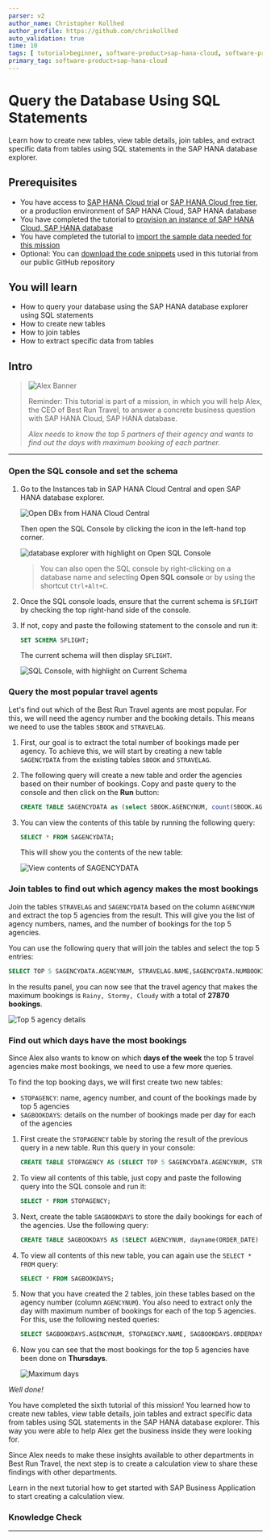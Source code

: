 ```yaml
---
parser: v2
author_name: Christopher Kollhed
author_profile: https://github.com/chriskollhed
auto_validation: true
time: 10
tags: [ tutorial>beginner, software-product>sap-hana-cloud, software-product-function>sap-hana-cloud\,-sap-hana-database, programming-tool>sql]
primary_tag: software-product>sap-hana-cloud
---
```


# Query the Database Using SQL Statements
<!-- description -->Learn how to create new tables, view table details, join tables, and extract specific data from tables using SQL statements in the SAP HANA database explorer.

## Prerequisites
- You have access to [SAP HANA Cloud trial](hana-cloud-mission-trial-2) or [SAP HANA Cloud free tier](hana-cloud-mission-trial-2-ft), or a production environment of SAP HANA Cloud, SAP HANA database
- You have completed the tutorial to [provision an instance of SAP HANA Cloud, SAP HANA database](hana-cloud-mission-trial-3)
- You have completed the tutorial to [import the sample data needed for this mission](hana-cloud-mission-trial-5)
- Optional: You can [download the code snippets](https://github.com/SAP-samples/hana-cloud-learning/blob/4ac0be770033d3425cc30a2f22f8f5c0823bb810/Mission:%20SAP%20HANA%20Database%20in%20SAP%20HANA%20Cloud/Tutorial%206/Tutorial%206%20Queries.txt) used in this tutorial from our public GitHub repository


## You will learn
- How to query your database using the SAP HANA database explorer using SQL statements
- How to create new tables
- How to join tables
- How to extract specific data from tables


## Intro
>
> ![Alex Banner](banner-alex.png)
>
> Reminder: This tutorial is part of a mission, in which you will help Alex, the CEO of Best Run Travel, to answer a concrete business question with SAP HANA Cloud, SAP HANA database.
>
> *Alex needs to know the top 5 partners of their agency and wants to find out the days with maximum booking of each partner.*

---

### Open the SQL console and set the schema


1.	Go to the Instances tab in SAP HANA Cloud Central and open SAP HANA database explorer. 

    ![Open DBx from HANA Cloud Central](open-dbx-hcc.png)

    Then open the SQL Console by clicking the icon in the left-hand top corner.

    ![database explorer with highlight on Open SQL Console](ss-01-database-explorer-open-sql-console.png)

    > You can also open the SQL console by right-clicking on a database name and selecting **Open SQL console** or by using the shortcut `Ctrl+Alt+C`.
    

2.	Once the SQL console loads, ensure that the current schema is `SFLIGHT` by checking the top right-hand side of the console.

3.	If not, copy and paste the following statement to the console and run it:

    ```SQL
    SET SCHEMA SFLIGHT;
    ```  

    The current schema will then display `SFLIGHT`.  

    ![SQL Console, with highlight on Current Schema](ss-02-sql-console-current-schema.png)


### Query the most popular travel agents

Let's find out which of the Best Run Travel agents are most popular. For this, we will need the agency number and the booking details. This means we need to use the tables `SBOOK` and `STRAVELAG`.

1.	First, our goal is to extract the total number of bookings made per agency. To achieve this, we will start by creating a new table `SAGENCYDATA` from the existing tables `SBOOK` and `STRAVELAG`.

2.	The following query will create a new table and order the agencies based on their number of bookings. Copy and paste query to the console and then click on the **Run** button:

    ```SQL
    CREATE TABLE SAGENCYDATA as (select SBOOK.AGENCYNUM, count(SBOOK.AGENCYNUM) as NUMBOOKINGS FROM SBOOK, STRAVELAG WHERE SBOOK.AGENCYNUM=STRAVELAG.AGENCYNUM group by SBOOK.AGENCYNUM ORDER BY count(SBOOK.AGENCYNUM) desc)
    ```

3.	You can view the contents of this table by running the following query:

    ```SQL
    SELECT * FROM SAGENCYDATA;
    ```

    This will show you the contents of the new table:

    ![View contents of SAGENCYDATA](ss-03-view-contents-SAGENCYDATA.png)



### Join tables to find out which agency makes the most bookings


Join the tables `STRAVELAG` and `SAGENCYDATA` based on the column `AGENCYNUM` and extract the top 5 agencies from the result. This will give you the list of agency numbers, names, and the number of bookings for the top 5 agencies.

You can use the following query that will join the tables and select the top 5 entries:

```SQL
SELECT TOP 5 SAGENCYDATA.AGENCYNUM, STRAVELAG.NAME,SAGENCYDATA.NUMBOOKINGS FROM SAGENCYDATA INNER JOIN STRAVELAG on SAGENCYDATA.AGENCYNUM = STRAVELAG.AGENCYNUM;
```

In the results panel, you can now see that the travel agency that makes the maximum bookings is `Rainy, Stormy, Cloudy` with a total of **27870 bookings**.

![Top 5 agency details](ss-04-top-5-agency-details.png)




### Find out which days have the most bookings


Since Alex also wants to know on which **days of the week** the top 5 travel agencies make most bookings, we need to use a few more queries.

To find the top booking days, we will first create two new tables:

-	`STOPAGENCY`: name, agency number, and count of the bookings made by top 5 agencies
-	`SAGBOOKDAYS`: details on the number of bookings made per day for each of the agencies

1.	First create the `STOPAGENCY` table by storing the result of the previous query in a new table. Run this query in your console:

    ```SQL
    CREATE TABLE STOPAGENCY AS (SELECT TOP 5 SAGENCYDATA.AGENCYNUM, STRAVELAG.NAME,SAGENCYDATA.NUMBOOKINGS FROM SAGENCYDATA INNER JOIN STRAVELAG ON SAGENCYDATA.AGENCYNUM = STRAVELAG.AGENCYNUM);
    ```

2.	To view all contents of this table, just copy and paste the following query into the SQL console and run it:

    ```SQL
    SELECT * FROM STOPAGENCY;
    ```

3.	Next, create the table `SAGBOOKDAYS` to store the daily bookings for each of the agencies. Use the following query:

    ```SQL
    CREATE TABLE SAGBOOKDAYS AS (SELECT AGENCYNUM, dayname(ORDER_DATE) as ORDERDAY, count(dayname(ORDER_DATE)) AS DAYCOUNT FROM SBOOK GROUP BY AGENCYNUM, dayname(ORDER_DATE))
    ```

4.	To view all contents of this new table, you can again use the `SELECT * FROM` query:

    ```SQL
    SELECT * FROM SAGBOOKDAYS;
    ```

5.	Now that you have created the 2 tables, join these tables based on the agency number (column `AGENCYNUM`). You also need to extract only the day with maximum number of bookings for each of the top 5 agencies. For this, use the following nested queries:

    ```SQL
    SELECT SAGBOOKDAYS.AGENCYNUM, STOPAGENCY.NAME, SAGBOOKDAYS.ORDERDAY, SAGBOOKDAYS.DAYCOUNT FROM SAGBOOKDAYS INNER JOIN STOPAGENCY ON SAGBOOKDAYS.AGENCYNUM=STOPAGENCY.AGENCYNUM WHERE SAGBOOKDAYS.DAYCOUNT IN (SELECT max(DAYCOUNT) FROM SAGBOOKDAYS GROUP BY AGENCYNUM)
    ```

6.	Now you can see that the most bookings for the top 5 agencies have been done on **Thursdays**.

    ![Maximum days](maximum-days.png)

*Well done!*

You have completed the sixth tutorial of this mission! You learned how to create new tables, view table details, join tables and extract specific data from tables using SQL statements in the SAP HANA database explorer. This way you were able to help Alex get the business inside they were looking for.

Since Alex needs to make these insights available to other departments in Best Run Travel, the next step is to create a calculation view to share these findings with other departments.  

Learn in the next tutorial how to get started with SAP Business Application to start creating a calculation view.



### Knowledge Check






---

